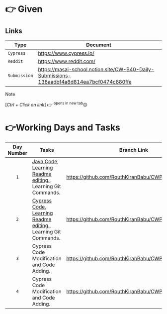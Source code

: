 # 👉 Given
## Links
| Type | Document |
| --- | --- |
| `Cypress` | https://www.cypress.io/ |
| `Reddit` | https://www.reddit.com/ |
| `Submission` | https://masai-school.notion.site/CW-B40-Daily-Submissions-138aadbf4a8d814ea7bcf0474c880ffe |

> [!NOTE]
> [*Ctrl + Click on link*] 👉 <sup>opens in new tab</sup>😊

# 👉Working Days and Tasks
| Day Number | Tasks | Branch Link |
| :---: | --- | --- |
| `1` | [Java Code](https://github.com/RouthKiranBabu/CWP_B39/tree/day_1/Java), [Learning Readme editing.](https://docs.github.com/en/get-started/writing-on-github/getting-started-with-writing-and-formatting-on-github/quickstart-for-writing-on-github#introduction), Learning Git Commands. | https://github.com/RouthKiranBabu/CWP_B39/tree/day_1 |
| `2` | [Cypress Code](https://github.com/RouthKiranBabu/CWP_B39/tree/day_2/Cypress/cypress/e2e), [Learning Readme editing.](https://docs.github.com/en/get-started/writing-on-github/getting-started-with-writing-and-formatting-on-github/quickstart-for-writing-on-github#introduction), Learning Git Commands. | https://github.com/RouthKiranBabu/CWP_B39/tree/day_2 |
| `3` | Cypress Code Modification and Code Adding. | https://github.com/RouthKiranBabu/CWP_B39/tree/day_3 |
| `4` | Cypress Code Modification and Code Adding. | https://github.com/RouthKiranBabu/CWP_B39/tree/day_4 |

